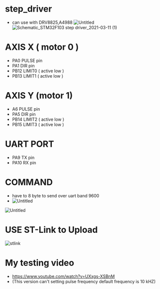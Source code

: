 
# step_driver
- can use with DRV8825,A4988 
![Untitled](https://user-images.githubusercontent.com/22659037/110693039-97f2d800-8219-11eb-8dea-9c09a60b1174.png)
![Schematic_STM32F103 step driver_2021-03-11 (1)](https://user-images.githubusercontent.com/22659037/110694530-4f3c1e80-821b-11eb-9644-53c71a445cfa.png)

# AXIS X ( motor 0 )
-   PA0 PULSE pin
-   PA1 DIR pin
-   PB12 LIMIT0 ( active low )
-   PB13 LIMIT1 ( active low )
# AXIS Y (motor 1)
-   A6 PULSE pin
-   PA5 DIR pin
-   PB14 LIMIT2 ( active low )
-   PB15 LIMIT3 ( active low )
# UART PORT
-   PA9 TX pin
-   PA10 RX pin
# COMMAND
- have to 8 byte to send over uart band 9600
- ![Untitled](https://user-images.githubusercontent.com/22659037/110591470-b28e6800-81ab-11eb-91b5-e42c9e1bb719.png)

![Untitled](https://user-images.githubusercontent.com/22659037/110590740-c4bbd680-81aa-11eb-952e-f4dc5b0a9269.png)

# USE ST-Link to Upload
![stlink](https://user-images.githubusercontent.com/22659037/110663800-5f430680-81f9-11eb-8502-b24e722c7dc3.png)
# My testing video
- https://www.youtube.com/watch?v=UXxgs-XSBnM
- (This version can't setting pulse frequency default frequency is 10 kHZ)
